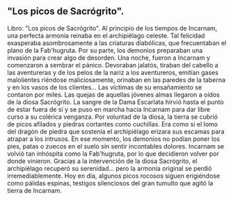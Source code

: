 ## "Los picos de Sacrógrito".
Libro: "Los picos de Sacrógrito".
Al principio de los tiempos de Incarnam, una perfecta armonía reinaba en el archipiélago celeste. Tal felicidad exasperaba asombrosamente a las criaturas diabólicas, que frecuentaban el plano de la Fab'hugruta. Por su parte, los demonios preparaban una invasión para crear algo de desorden.
Una noche, fueron a Incarnam y comenzaron a sembrar el pánico. Devoraban jalatós, tiraban del cabello a las aventureras y de los pelos de la nariz a los aventureros, emitían gases malolientes riéndose maliciosamente, orinaban en las paredes de la taberna y en los vasos de los clientes... Las víctimas de su ensañamiento se contaron por miles.
Las quejas de aquellas jóvenes almas llegaron a oídos de la diosa Sacrógrito. La sangre de la Dama Escarlata hirvió hasta el punto de estar fuera de sí y se puso en marcha hacia Incarnam para dar libre curso a su colérica venganza. Por voluntad de la diosa, la tierra se cubrió de picos afilados y piedras cortantes como cuchillas. Era como si el lomo del dragón de piedra que sostenía el archipiélago erizara sus escamas para atrapar a los intrusos. En ese momento, los demonios no podían poner los pies, patas o zuecos en el suelo sin sentir incontables dolores. Incarnam se volvió tan inhóspita como la Fab'hugruta, por lo que decidieron volver por donde vinieron.
Gracias a la intervención de la diosa Sacrógrito, el archipiélago recuperó su serenidad... pero la armonía original se perdió irremediablemente. Hoy en día, algunos picos rocosos siguen erigiéndose como pálidas espinas, testigos silenciosos del gran tumulto que agitó la tierra de Incarnam.